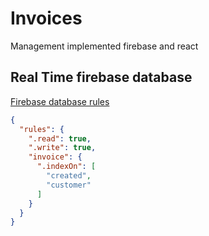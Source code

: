 # Invoices

Management implemented firebase and react

## Real Time firebase database

[Firebase database rules](https://firebase.google.com/docs/database/security)

``` json
{
  "rules": {
    ".read": true,
    ".write": true,
    "invoice": {
      ".indexOn": [
        "created",
        "customer"
      ]
    }
  }
}
```
